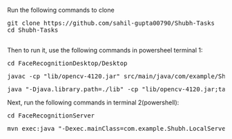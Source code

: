 Run the following commands to clone

<pre>
git clone https://github.com/sahil-gupta00790/Shubh-Tasks
cd Shubh-Tasks

</pre>

Then to run it, use the following commands in powersheel terminal 1:
<pre>
cd FaceRecognitionDesktop/Desktop
</pre>
<pre>
javac -cp "lib/opencv-4120.jar" src/main/java/com/example/Shubh/App.java -d target/classes
</pre>
<pre>
java "-Djava.library.path=./lib" -cp "lib/opencv-4120.jar;target/classes" com.example.Shubh.App
</pre>


Next, run the following commands in terminal 2(powershell):
<pre>
cd FaceRecognitionServer
</pre>

<pre>
mvn exec:java "-Dexec.mainClass=com.example.Shubh.LocalServer"
</pre>

